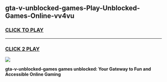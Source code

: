 
## gta-v-unblocked-games-Play-Unblocked-Games-Online-vv4vu
<h3>
<a href="https://premium76.site?title=gta-v-unblocked-games&ref=25A">CLICK TO PLAY</a></h3>
<hr>

<h3>
<a href="https://premium76.site?title=gta-v-unblocked-games&ref=25A">CLICK 2 PLAY</a>
  
</h3>

<a href="https://premium76.site?title=gta-v-unblocked-games&ref=25A"><img src="https://clearcache.store/games.png"></a>


**gta-v-unblocked-games games unblocked: Your Gateway to Fun and Accessible Online Gaming**
